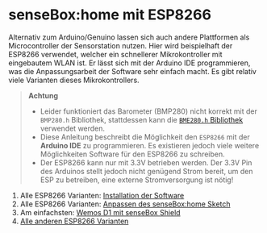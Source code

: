 # senseBox:home mit ESP8266

Alternativ zum Arduino/Genuino lassen sich auch andere Plattformen als Microcontroller der Sensorstation nutzen.
Hier wird beispielhaft der ESP8266 verwendet, welcher ein schnellerer Mikrokontroller mit eingebautem WLAN ist.
Er lässt sich mit der Arduino IDE programmieren, was die Anpassungsarbeit der Software sehr einfach macht.
Es gibt relativ viele Varianten dieses Mikrokontrollers.

> **Achtung**
> * Leider funktioniert das Barometer (BMP280) nicht korrekt mit der `BMP280.h` Bibliothek, stattdessen kann die [`BME280.h` Bibliothek](https://github.com/finitespace/BME280) verwendet werden.
> * Diese Anleitung beschreibt die Möglichkeit den `ESP8266` mit der **Arduino IDE** zu programmieren. Es existieren jedoch viele weitere Möglichkeiten Software für den ESP8266 zu schreiben.
> * Der ESP8266 kann nur mit 3.3V betrieben werden. Der 3.3V Pin des Arduinos stellt jedoch nicht genügend Strom bereit, um den ESP zu betreiben, eine externe Stromversorgung ist nötig!

1. Alle ESP8266 Varianten: [Installation der Software](software_installation.md)
1. Alle ESP8266 Varianten: [Anpassen des senseBox:home Sketch](modify_sketch.md)
2. Am einfachsten: [Wemos D1 mit senseBox Shield](wemosd1.md)
3. [Alle anderen ESP8266 Varianten](other_models.md)

